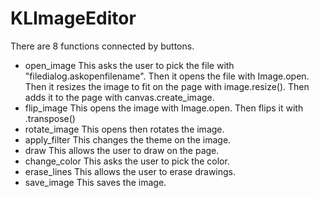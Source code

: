 # KLImageEditor

There are 8 functions connected by buttons.
- open_image
This asks the user to pick the file with "filedialog.askopenfilename".
Then it opens the file with Image.open.
Then it resizes the image to fit on the page with image.resize().
Then adds it to the page with canvas.create_image.
- flip_image
This opens the image with Image.open.
Then flips it with .transpose()
- rotate_image
This opens then rotates the image.
- apply_filter
This changes the theme on the image.
- draw
This allows the user to draw on the page.
- change_color
This asks the user to pick the color.
- erase_lines
This allows the user to erase drawings.
- save_image
This saves the image.